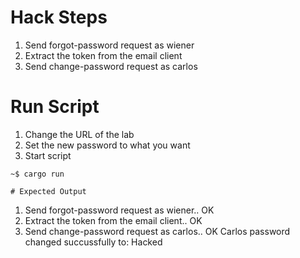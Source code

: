 # Hack Steps
1. Send forgot-password request as wiener
2. Extract the token from the email client
3. Send change-password request as carlos

# Run Script
1. Change the URL of the lab
2. Set the new password to what you want
3. Start script
```
~$ cargo run

# Expected Output
```
1. Send forgot-password request as wiener.. OK
2. Extract the token from the email client.. OK
3. Send change-password request as carlos.. OK
Carlos password changed succussfully to: Hacked
```